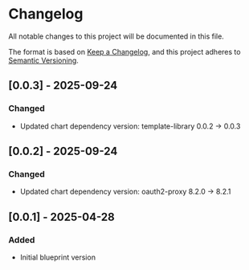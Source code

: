 # Changelog
All notable changes to this project will be documented in this file.

The format is based on [Keep a Changelog](https://keepachangelog.com/en/1.1.0/),
and this project adheres to [Semantic Versioning](https://semver.org/spec/v2.0.0.html).

## [0.0.3] - 2025-09-24
### Changed
- Updated chart dependency version: template-library 0.0.2 → 0.0.3

## [0.0.2] - 2025-09-24
### Changed
- Updated chart dependency version: oauth2-proxy 8.2.0 → 8.2.1

## [0.0.1] - 2025-04-28
### Added
- Initial blueprint version
